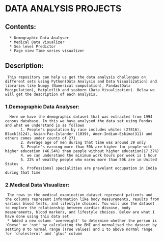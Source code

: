 # **DATA ANALYSIS PROJECTS**
## Contents:
      * Demographic Data Analyser
      * Medical Data Visualizer
      * Sea level Predictor
      * Page view Time series visualizer
## Description:
     This repository can help us get the data analysis challenges on different sets using Python(Data Analysis and Data Visualization) and libraries like Numpy (Numerical computation), Pandas(Data Manipulation), Matplotlib and seaborn (Data Visualization). Below we will get the description of each analysis.
 ### 1.Demographic Data Analyser:
      Here we have the demographic dataset that was extracted from 1994 census database. In this we have analysed the data set using Pandas and what we understand is as follows
           1. People's population by race includes whites (27816), Black(3124), Asian-Pac-Islander (1039), Amer-Indian-Eskimo(311) and others comes under counts of 271
           2. Average age of men during that time was around 39 only
           3. People's earning more than 50k are higher for people with higher education (46.54%) than people without higher education(17.37%)
           4. we can understand the minimum work hours per week is 1 hour
           5. 22% of wealthy people who earns more than 50k are in United States
           6. Professional specialities are prevelant occupation in India during that time
           
### 2.Medical Data Visualizer:
     The rows in the medical examination dataset represent patients and the columns represent information like body measurements, results from various blood tests, and lifestyle choices. You will use the dataset to explore the relationship between cardiac disease, body measurements, blood markers, and lifestyle choices. Below are what I have done using this data set
     * Added a new column 'overweight' to determine whether the person is 'Obese' or 'not' by calculating the BMI and normalised the dataset by setting 0 to normal range (True values) and 1 to above normal range for 'cholesterol' and 'gluc' column
      
           
           
      
        
        
     
